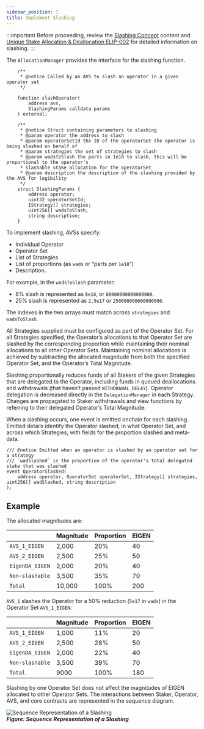 ```yaml
---
sidebar_position: 1
title: Implement Slashing
---
```


:::important
Before proceeding, review the [Slashing Concept](../../../eigenlayer/concepts/slashing.md) content and [Unique Stake Allocation & Deallocation ELIP-002](https://github.com/eigenfoundation/ELIPs/blob/main/ELIPs/ELIP-002.md)
for detailed information on slashing.
:::

The `AllocationManager` provides the interface for the slashing function.

```solidity
    /**
     * @notice Called by an AVS to slash an operator in a given operator set
     */

    function slashOperator(
        address avs,
        SlashingParams calldata params
    ) external;

    /**
     * @notice Struct containing parameters to slashing
     * @param operator the address to slash
     * @param operatorSetId the ID of the operatorSet the operator is being slashed on behalf of
     * @param strategies the set of strategies to slash
     * @param wadsToSlash the parts in 1e18 to slash, this will be proportional to the operator's
     * slashable stake allocation for the operatorSet
     * @param description the description of the slashing provided by the AVS for legibility
     */
    struct SlashingParams {
        address operator;
        uint32 operatorSetId;
        IStrategy[] strategies;
        uint256[] wadsToSlash;
        string description;
    }
```

To implement slashing, AVSs specify:
* Individual Operator
* Operator Set
* List of Strategies
* List of proportions (as `wads` or “parts per `1e18`”)
* Description. 

For example, in the `wadsToSlash` parameter: 
* 8% slash is represented as `8e16`, or `80000000000000000`. 
* 25% slash is represented as `2.5e17` or `250000000000000000`. 

The indexes in the two arrays must match across `strategies` and `wadsToSlash`. 

All Strategies supplied must be configured as part of the Operator Set. For all Strategies specified, the Operator’s allocations
to that Operator Set are slashed by the corresponding proportion while maintaining their nominal allocations to all other Operator Sets.
Maintaining nominal allocations is achieved by subtracting the allocated magnitude from both the specified Operator Set, 
and the Operator’s Total Magnitude.

Slashing proportionally reduces funds of all Stakers of the given Strategies that are delegated to the Operator, including funds
in queued deallocations and withdrawals (that haven’t passed `WITHDRAWAL_DELAY`). Operator delegation is decreased directly 
in the `DelegationManager` in each Strategy. Changes are propagated to Staker withdrawals and view functions by referring to their
delegated Operator’s Total Magnitude.

When a slashing occurs, one event is emitted onchain for each slashing. Emitted details identify the Operator
slashed, in what Operator Set, and across which Strategies, with fields for the proportion slashed and meta-data.
```
/// @notice Emitted when an operator is slashed by an operator set for a strategy
/// `wadSlashed` is the proportion of the operator's total delegated stake that was slashed
event OperatorSlashed(
    address operator, OperatorSet operatorSet, IStrategy[] strategies, uint256[] wadSlashed, string description
);
```

## Example

The allocated magnitudes are: 

|  | Magnitude | Proportion | EIGEN |
| :---- | :---- | :---- | :---- |
| `AVS_1_EIGEN` | 2,000 | 20% | 40 |
| `AVS_2_EIGEN` | 2,500 | 25% | 50 |
| `EigenDA_EIGEN` | 2,000 | 20% | 40 |
| `Non-slashable` | 3,500 | 35% | 70 |
| `Total`  | 10,000 | 100% | 200 |

`AVS_1` slashes the Operator for a 50% reduction (`5e17` in `wads`) in the Operator Set `AVS_1_EIGEN`:

|  | Magnitude | Proportion | EIGEN |
| :---- | :---- | :---- | :---- |
| `AVS_1_EIGEN` | 1,000 | 11% | 20 |
| `AVS_2_EIGEN` | 2,500 | 28% | 50 |
| `EigenDA_EIGEN` | 2,000 | 22% | 40 |
| `Non-slashable` | 3,500 | 39% | 70 |
| `Total` | 9000 | 100% | 180 |

Slashing by one Operator Set does not affect the magnitudes of EIGEN allocated to other Operator Sets. The interactions between
Staker, Operator, AVS, and core contracts are represented in the sequence diagram.

![Sequence Representation of a Slashing](/img/operator-guides/operator-sets-figure-5.png)  
***Figure: Sequence Representation of a Slashing***